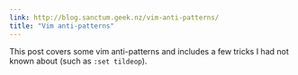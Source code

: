 ```yaml
---
link: http://blog.sanctum.geek.nz/vim-anti-patterns/
title: "Vim anti-patterns"
---
```


This post covers some vim anti-patterns and includes a few tricks I had not
known about (such as `:set tildeop`).
